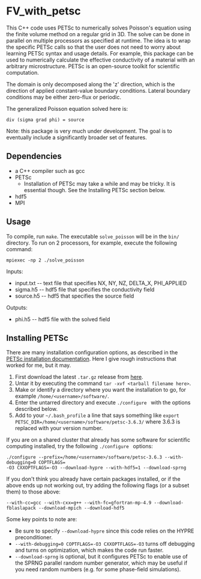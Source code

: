 # FV_with_petsc

This C++ code uses PETSc to numerically solves Poisson's equation using the finite volume method on a regular grid in 3D.
The solve can be done in parallel on multiple processors as specified at runtime. 
The idea is to wrap the specific PETSc calls so that the user does not need to worry about learning PETSc syntax and usage details.
For example, this package can be used to numerically calculate the effective conductivity of a material with an arbitrary microstructure.
PETSc is an open-source toolkit for scientific computation.

The domain is only decomposed along the 'z' direction, which is the direction of applied constant-value boundary conditions. 
Lateral boundary conditions may be either zero-flux or periodic.

The generalized Poisson equation solved here is:

```
div (sigma grad phi) = source
```

Note: this package is very much under development. The goal is to eventually include a significantly broader set of features.

## Dependencies

- a C++ compiler such as gcc
- PETSc
    - Installation of PETSc may take a while and may be tricky. It is essential though. See the Installing PETSc section below.
- hdf5
- MPI

## Usage

To compile, run `make`. The executable `solve_poisson` will be in the `bin/` directory. To run on 2 processors, for example, execute the following command:

```
mpiexec -np 2 ./solve_poisson
```

Inputs:
- input.txt -- text file that specifies NX, NY, NZ, DELTA_X, PHI_APPLIED
- sigma.h5 -- hdf5 file that specifies the conductivity field
- source.h5 -- hdf5 that specifies the source field

Outputs:
- phi.h5 -- hdf5 file with the solved field

## Installing PETSc

There are many installation configuration options, as described in the [PETSc installation documentation](http://www.mcs.anl.gov/petsc/documentation/installation.html).
Here I give rough instructions that worked for me, but it may.

1. First download the latest `.tar.gz` release from [here](http://www.mcs.anl.gov/petsc/download/index.html). 
2. Untar it by executing the command `tar -xvf <tarball filename here>`. 
3. Make or identify a directory where you want the installation to go, for example `/home/<username>/software/`.
4. Enter the untarred directory and execute `./configure ` with the options described below.
5. Add to your `~/.bash_profile` a line that says something like `export PETSC_DIR=/home/<username>/software/petsc-3.6.3/` where 3.6.3 is replaced with your version number.

If you are on a shared cluster that already has some software for scientific computing installed, try the following `./configure ` options:

```
./configure --prefix=/home/<username>/software/petsc-3.6.3 --with-debugging=0 COPTFLAGS=
-O3 CXXOPTFLAGS=-O3 --download-hypre --with-hdf5=1 --download-sprng
```

If you don't think you already have certain packages installed, or if the above ends up not working out, try adding the following flags (or a subset them) to those above:

```
--with-cc=gcc --with-cxx=g++ --with-fc=gfortran-mp-4.9 --download-fblaslapack --download-mpich --download-hdf5
```

Some key points to note are:
- Be sure to specify `--download-hypre` since this code relies on the HYPRE preconditioner.
- `--with-debugging=0 COPTFLAGS=-O3 CXXOPTFLAGS=-O3` turns off debugging and turns on optimization, which makes the code run faster.
- `--download-sprng` is optional, but it configures PETSc to enable use of the SPRNG parallel random number generator, which may be useful if you need random numbers (e.g. for some phase-field simulations).